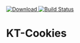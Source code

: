 [ ![Download](https://api.bintray.com/packages/robert-cronin/fortytwoapps/kt-cookies/images/download.svg) ](https://bintray.com/robert-cronin/fortytwoapps/kt-cookies/_latestVersion)
[![Build Status](https://travis-ci.org/fortytwoapps/kt-cookies.svg?branch=master)](https://travis-ci.org/fortytwoapps/kt-cookies)
# KT-Cookies
